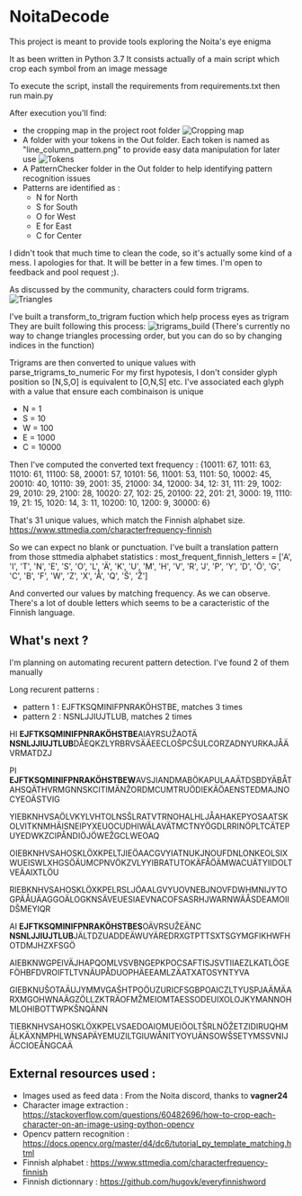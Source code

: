 # NoitaDecode

This project is meant to provide tools exploring the Noita's eye enigma

It as been written in Python 3.7
It consists actually of a main script which crop each symbol from an image message

To execute the script, install the requirements from requirements.txt then run main.py

After execution you'll find:
- the cropping map in the project root folder
![Cropping map](https://i.postimg.cc/fMPRLwTc/E1.png)
- A folder with your tokens in the Out folder. Each token is named as "line_column_pattern.png" to provide easy data manipulation for later use
![Tokens](https://i.postimg.cc/XJ7zfRcT/Capture.jpg)
- A PatternChecker folder in the Out folder to help identifying pattern recognition issues
- Patterns are identified as :
  - N for North
  - S for South
  - O for West
  - E for East
  - C for Center

I didn't took that much time to clean the code, so it's actually some kind of a mess. I apologies for that. It will be better in a few times.
I'm open to feedback and pool request ;).

As discussed by the community, characters could form trigrams.
![Triangles](https://i.postimg.cc/QsZw3RsH/graphic-design-is-my-passion2.png?dl=1)

I've built a transform_to_trigram fuction which help process eyes as trigram
They are built following this process:
![trigrams_build](https://i.postimg.cc/VLWGkVrd/trigrams-process.jpg)
(There's currently no way to change triangles processing order, but you can do so by changing indices in the function)

Trigrams are then converted to unique values with parse_trigrams_to_numeric
For my first hypotesis, I don't consider glyph position so [N,S,O] is equivalent to [O,N,S] etc.
I've associated each glyph with a value that ensure each combinaison is unique  
  - N = 1
  - S = 10
  - W = 100
  - E = 1000
  - C = 10000
 
 Then I've computed the converted text frequency :
 {10011: 67, 1011: 63, 11010: 61, 11100: 58, 20001: 57, 10101: 56, 11001: 53, 1101: 50, 10002: 45, 20010: 40, 10110: 39, 2001: 35, 21000: 34, 12000: 34, 12: 31, 111: 29, 1002: 29, 2010: 29, 2100: 28, 10020: 27, 102: 25, 20100: 22, 201: 21, 3000: 19, 1110: 19, 21: 15, 1020: 14, 3: 11, 10200: 10, 1200: 9, 30000: 6}
 
 That's 31 unique values, which match the Finnish alphabet size.
 https://www.sttmedia.com/characterfrequency-finnish
 
So we can expect no blank or punctuation.
I've built a translation pattern from those sttmedia alphabet statistics :
most_frequent_finnish_letters = ['A', 'I', 'T', 'N', 'E', 'S', 'O', 'L', 'Ä', 'K', 'U', 'M', 'H', 'V', 'R', 'J', 'P', 'Y', 'D', 'Ö', 'G', 'C', 'B', 'F', 'W', 'Z', 'X', 'Å', 'Q', 'Š', 'Ž']

And converted our values by matching frequency.
As we can observe. There's a lot of double letters which seems to be a caracteristic of the Finnish language.

## What's next ?

I'm planning on automating recurent pattern detection.
I've found 2 of them manually

Long recurent patterns :
- pattern 1 : EJFTKSQMINIFPNRAKÖHSTBE, matches 3 times
- pattern 2 : NSNLJJIUJTLUB, matches 2 times

HI **EJFTKSQMINIFPNRAKÖHSTBE**AIAYRSUŽAOTÄ **NSNLJJIUJTLUB**DÅEQKZLYRBRVSÄÄEECLOŠPCŠULCORZADNYURKAJÅÄVRMATDZJ


PI **EJFTKSQMINIFPNRAKÖHSTBEW**AVSJIANDMABÖKAPULAAÄTDSBDYÄBÅTAHSQÄTHVRMGNNSKCITIMÄNŽORDMCUMTRUÖDIEKÄÖAENSTEDMAJNOCYEOÄSTVIG


YIEBKNHVSAÖLVKYLVHTOLNSŠLRATVTRNOHALHLJÅAHAKEPYOSAATSKOLVITKNMHÄISNEIPYXEUOCUDHIWÄLAVÄTMCTNYÖGDLRRINÖPLTCÄTEPUYEDWKZCIPÅNDIÖJÖWEŽGCLWEOAQ


OIEBKNHVSAHOSKLÖXKPELTJIEÖAACGVYIATNUKJNOUFDNLONKEOLSIXWUEISWLXHGSÖÄUMCPNVÖKZVLYYIBRATUTOKÄFÅÖÄMWACUÄTYIIDOLTVEÄAIXTLÖU


RIEBKNHVSAHOSKLÖXKPELRSLJÖAALGVYUOVNEBJNOVFDWHMNIJYTOGPÄÅUÄAGGOÄLOGKNSÄVEUESIAEVNACOFSASRHJWARNWÄÅSDEAMOIIDŠMEYIQR


AI **EJFTKSQMINIFPNRAKÖHSTBES**OÄVRSUŽEÄNC **NSNLJJIUJTLUB**JÄLTDZUADDEÄWUYÄREDRXGTPTTSXTSGYMGFIKHWFHOTDMJHZXFSGÖ


AIEBKNWGPEIVÄJHAPQOMLVSVBNGEPKPOCSAFTISJSVTIIAEZLKATLÖGEFÖHBFDVROIFTLTVNÄUPÅDUOPHÄEEAMLZÄATXATOSYNTYVA


GIEBKNUŠOTAÄUJYMMVGAŠHTPOÖUZURICFSGBPOAICZLTYUSPJAÄMÄARXMGOHWNAÄGZÖLLZKTRÄOFMŽMEIOMTAESSODEUIXOLOJKYMANNOHMLOHIBOTTWPKŠNQÄNN


TIEBKNHVSAHOSKLÖXKPELVSAEDOAIOMUEIÖOLTŠRLNÖŽETZIDIRUQHMÄLKÄXNMPHLWNSAPÄYEMUZILTGIUWÅNITYOYUÄNSOWŠSETYMSSVNIJÄCCIOEÅNGCAÄ


## External resources used :
* Images used as feed data : From the Noita discord, thanks to **vagner24** 
* Character image extraction : https://stackoverflow.com/questions/60482696/how-to-crop-each-character-on-an-image-using-python-opencv
* Opencv pattern recognition : https://docs.opencv.org/master/d4/dc6/tutorial_py_template_matching.html
* Finnish alphabet :  https://www.sttmedia.com/characterfrequency-finnish
* Finnish dictionnary : https://github.com/hugovk/everyfinnishword
